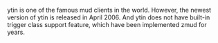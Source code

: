 ytin is one of the famous mud clients in the world. However, the newest version of ytin is released in April 2006. And ytin does not have built-in trigger class support feature, which have been implemented zmud for years.